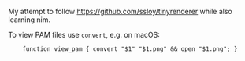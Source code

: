 My attempt to follow https://github.com/ssloy/tinyrenderer while also learning nim.

To view PAM files use `convert`, e.g. on macOS:

        function view_pam { convert "$1" "$1.png" && open "$1.png"; }

